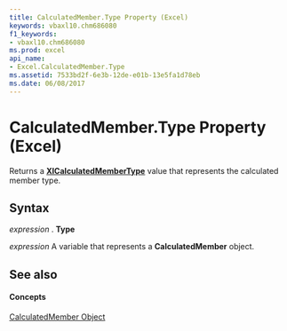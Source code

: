 ```yaml
---
title: CalculatedMember.Type Property (Excel)
keywords: vbaxl10.chm686080
f1_keywords:
- vbaxl10.chm686080
ms.prod: excel
api_name:
- Excel.CalculatedMember.Type
ms.assetid: 7533bd2f-6e3b-12de-e01b-13e5fa1d78eb
ms.date: 06/08/2017
---
```



# CalculatedMember.Type Property (Excel)

Returns a **[XlCalculatedMemberType](xlcalculatedmembertype-enumeration-excel.md)** value that represents the calculated member type.


## Syntax

 _expression_ . **Type**

 _expression_ A variable that represents a **CalculatedMember** object.


## See also


#### Concepts


[CalculatedMember Object](calculatedmember-object-excel.md)

